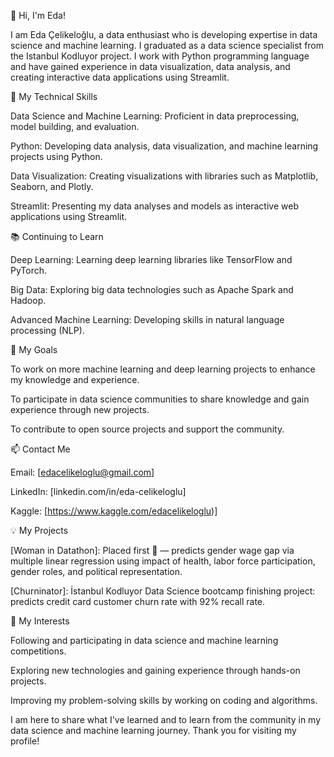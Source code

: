 👋 Hi, I'm Eda!

I am Eda Çelikeloğlu, a data enthusiast who is developing expertise in data science and machine learning. I graduated as a data science specialist from the Istanbul Kodluyor project. I work with Python programming language and have gained experience in data visualization, data analysis, and creating interactive data applications using Streamlit.


💼 My Technical Skills

Data Science and Machine Learning: Proficient in data preprocessing, model building, and evaluation.

Python: Developing data analysis, data visualization, and machine learning projects using Python.

Data Visualization: Creating visualizations with libraries such as Matplotlib, Seaborn, and Plotly.

Streamlit: Presenting my data analyses and models as interactive web applications using Streamlit.

📚 Continuing to Learn

Deep Learning: Learning deep learning libraries like TensorFlow and PyTorch.

Big Data: Exploring big data technologies such as Apache Spark and Hadoop.

Advanced Machine Learning: Developing skills in natural language processing (NLP).

🌱 My Goals

To work on more machine learning and deep learning projects to enhance my knowledge and experience.

To participate in data science communities to share knowledge and gain experience through new projects.

To contribute to open source projects and support the community.

📫 Contact Me

Email: [edacelikeloglu@gmail.com]

LinkedIn: [linkedin.com/in/eda-celikeloglu]

Kaggle: [https://www.kaggle.com/edacelikeloglu)]

💡 My Projects

[Woman in Datathon]: Placed first 🥇 — predicts gender wage gap via multiple linear regression using impact of health, labor force participation, gender roles, and political representation.

[Churninator]: İstanbul Kodluyor Data Science bootcamp finishing project: predicts credit card customer churn rate with 92% recall rate.

🎉 My Interests

Following and participating in data science and machine learning competitions.

Exploring new technologies and gaining experience through hands-on projects.

Improving my problem-solving skills by working on coding and algorithms.

I am here to share what I've learned and to learn from the community in my data science and machine learning journey. Thank you for visiting my profile!


